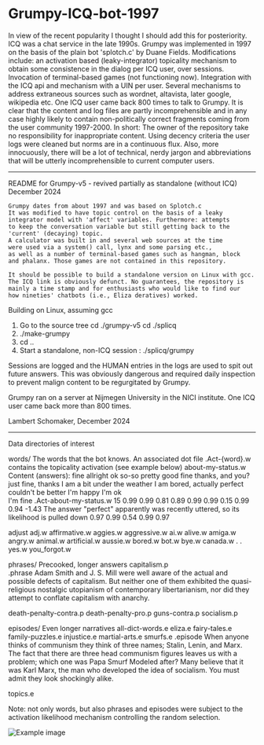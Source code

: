 # Grumpy-ICQ-bot-1997

In view of the recent popularity I thought I should add this for posteriority. ICQ was a chat service in the late 1990s. 
Grumpy was implemented in 1997 on the basis of the plain bot 'splotch.c' by Duane Fields. 
Modifications include: an activation based (leaky-integrator) topicality mechanism to obtain some consistence in the 
dialog per ICQ user, over sessions. Invocation of terminal-based games (not functioning now). Integration with the ICQ 
api and mechanism with a UIN per user. Several mechanisms to address extraneous sources such as wordnet, altavista, later 
google, wikipedia etc. One ICQ user came back 800 times to talk to Grumpy. It is clear that the content and log files are 
partly incomprehensible and in any case highly likely to contain non-politically correct fragments coming from the user 
community 1997-2000. In short: The owner of the repository take no responsibility for inappropriate content. Using decency 
criteria the user logs were cleaned but norms are in a continuous flux. Also, more innocuously, there will be a lot of technical, 
nerdy jargon and abbreviations that will be utterly incomprehensible to current computer users.

________________________________________________________________________________________________________________
README for Grumpy-v5 - revived partially as standalone (without ICQ)
                       December 2024

    Grumpy dates from about 1997 and was based on Splotch.c
    It was modified to have topic control on the basis of a leaky
    integrator model with 'affect' variables. Furthermore: attempts
    to keep the conversation variable but still getting back to the
    'current' (decaying) topic.
    A calculator was built in and several web sources at the time
    were used via a system() call, lynx and some parsing etc.,
    as well as a number of terminal-based games such as hangman, block
    and phalanx. Those games are not contained in this repository.

    It should be possible to build a standalone version on Linux with gcc.
    The ICQ link is obviously defunct. No guarantees, the repository is
    mainly a time stamp and for enthusiasts who would like to find our
    how nineties' chatbots (i.e., Eliza deratives) worked.

Building on Linux, assuming gcc

1) Go to the source tree
   cd ./grumpy-v5
   cd ./splicq
2) ./make-grumpy
3) cd ..
4) Start a standalone, non-ICQ session :
   ./splicq/grumpy

Sessions are logged and the HUMAN entries in the logs are used 
to spit out future answers. This was obviously dangerous and required
daily inspection to prevent malign content to be regurgitated by Grumpy.

Grumpy ran on a server at Nijmegen University in the NICI institute.
One ICQ user came back more than 800 times.

Lambert Schomaker, December 2024

_____________________________________________________________________________________________________________________

Data directories of interest

words/                The words that the bot knows. An associated dot file .Act-{word}.w contains the topicality activation (see example below)
  about-my-status.w
            Content (answers):
                  fine
                  allright
                  ok
                  so-so
                  pretty good
                  fine thanks, and you?  
                  just fine, thanks
                  I am a bit under the weather
                  I am bored, actually
                  perfect
                  couldn't be better
                  I'm happy
                  I'm ok  
                  I'm fine
  .Act-about-my-status.w
                  15
               0.99
               0.99
               0.81
               0.89
               0.99
               0.99
               0.15
               0.99
               0.94
              -1.43     The answer "perfect" apparently was recently uttered, so its likelihood is pulled down
               0.97
               0.99
               0.54
               0.99
               0.97


  adjust
  adj.w
  affirmative.w
  aggies.w
  aggressive.w
  ai.w
  alive.w
  amiga.w
  angry.w
  animal.w
  artificial.w
  aussie.w
  bored.w
  bot.w
  bye.w
  canada.w
   .
   .
  yes.w
  you_forgot.w

phrases/         Precooked, longer answers
  capitalism.p    
             .phrase
             Adam Smith and J. S. Mill were well aware of the actual and
             possible defects of capitalism. But neither one of them exhibited the 
             quasi-religious nostalgic utopianism of contemporary libertarianism, 
             nor did they attempt to conflate capitalism with anarchy.

  death-penalty-contra.p
  death-penalty-pro.p
  guns-contra.p
  socialism.p


episodes/   Even longer narratives
   all-dict-words.e
   eliza.e
   fairy-tales.e
   family-puzzles.e
   injustice.e
   martial-arts.e
   smurfs.e
      .episode 
         When anyone thinks of communism they think of three names; Stalin, Lenin, 
         and Marx. The fact that there are three head communism figures leaves us with 
         a problem; which one was Papa Smurf Modeled after?  Many believe that it was 
         Karl Marx, the man who developed the idea of socialism. You must admit they 
         look shockingly alike. 

   topics.e


Note: not only words, but also phrases and episodes were subject to the activation likelihood mechanism controlling the random selection.

![Example image](potfield-example.png)
